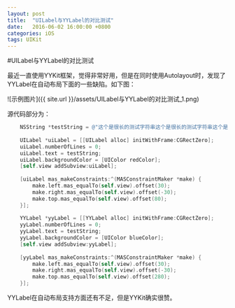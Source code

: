 ```yaml
---
layout: post
title:  "UILabel与YYLabel的对比测试"
date:   2016-06-02 16:00:00 +0800
categories: iOS
tags: UIKit 
---
```


#UILabel与YYLabel的对比测试

最近一直使用YYKit框架，觉得非常好用，但是在同时使用Autolayout时，发现了YYLabel在自动布局下面的一些缺陷。如下图：

![示例图片]({{ site.url }}/assets/UILabel与YYLabel的对比测试_1.png)

源代码部分为：

```Objective-C
    NSString *testString = @"这个是很长的测试字符串这个是很长的测试字符串这个是很长的测试字符串这个是很长的测试字符串\n这个是很长的测试字符串这个是很长的测试字符串这个是很长的测试字符串这个是很长的测试字符串这个是很长的测试字符串";
    
    UILabel *uiLabel = [[UILabel alloc] initWithFrame:CGRectZero];
    uiLabel.numberOfLines = 0;
    uiLabel.text = testString;
    uiLabel.backgroundColor = [UIColor redColor];
    [self.view addSubview:uiLabel];
    
    [uiLabel mas_makeConstraints:^(MASConstraintMaker *make) {
        make.left.mas_equalTo(self.view).offset(30);
        make.right.mas_equalTo(self.view).offset(-30);
        make.top.mas_equalTo(self.view).offset(80);
    }];
    
    YYLabel *yyLabel = [[YYLabel alloc] initWithFrame:CGRectZero];
    yyLabel.numberOfLines = 0;
    yyLabel.text = testString;
    yyLabel.backgroundColor = [UIColor blueColor];
    [self.view addSubview:yyLabel];
    
    [yyLabel mas_makeConstraints:^(MASConstraintMaker *make) {
        make.left.mas_equalTo(self.view).offset(30);
        make.right.mas_equalTo(self.view).offset(-30);
        make.top.mas_equalTo(self.view).offset(280);
    }];
```

YYLabel在自动布局支持方面还有不足，但是YYKit确实很赞。

